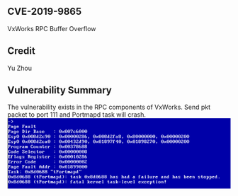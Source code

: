 ## CVE-2019-9865
VxWorks RPC Buffer Overflow

## Credit
Yu Zhou

## Vulnerability Summary
The vulnerability exists in the RPC components of VxWorks. Send pkt packet to port 111 and Portmapd task will crash.
![crash](crash.png)

